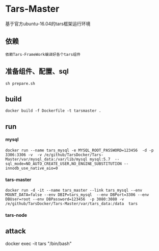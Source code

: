 # Tars-Master

基于官方ubuntu-16.04的tars框架运行环境 

## 依赖
    依赖Tars-FrameWork编译好各个tars组件

## 准备组件、配置、sql
    sh prepare.sh

## build
    docker build -f Dockerfile -t tarsmaster .

## run
#### mysql
    docker run --name tars_mysql -e MYSQL_ROOT_PASSWORD=123456  -d -p 3306:3306 -v  -v /e/github/TarsDocker/Tars-Master/var/mysql_data:/var/lib/mysql mysql:5.7  --sql_mode=NO_AUTO_CREATE_USER,NO_ENGINE_SUBSTITUTION --innodb_use_native_aio=0

#### tars-master
    docker run -d -it --name tars_master --link tars_mysql --env MOUNT_DATA=false --env DBIP=tars_mysql  --env DBPort=3306 --env DBUser=root --env DBPassword=123456  -p 3080:3080 -v /e/github/TarsDocker/Tars-Master/var/tars_data:/data  tars

#### tars-node


## attack
   docker exec -it tars "/bin/bash" 
